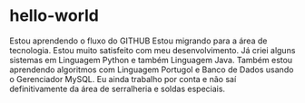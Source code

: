 # hello-world
Estou aprendendo o fluxo do GITHUB
Estou migrando para a área de tecnologia. Estou muito satisfeito com meu desenvolvimento. 
Já criei alguns sistemas em Linguagem Python e também Linguagem Java. Também estou aprendendo 
algoritmos com Linguagem Portugol e Banco de Dados usando o Gerenciador MySQL. Eu ainda trabalho
por conta e não saí definitivamente da área de serralheria e soldas especiais.
